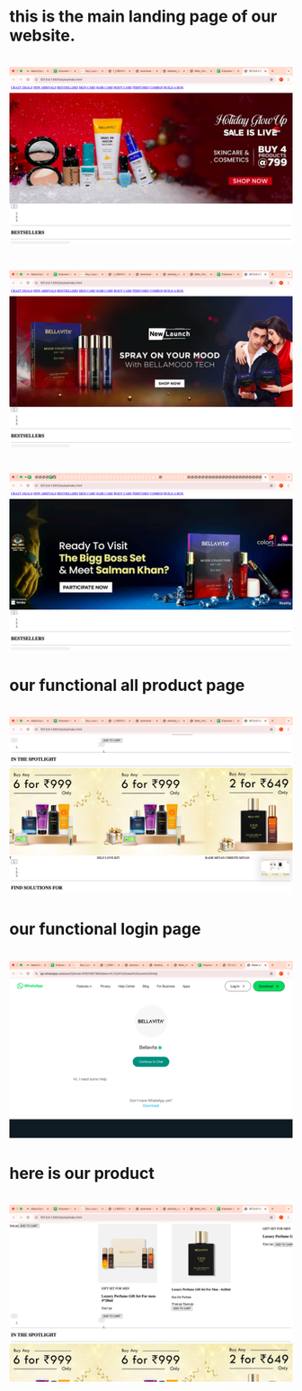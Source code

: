 # this is the main landing page of our website.

# ![alt text](<Screenshot 2025-01-05 at 7.22.07 PM.png>)
# ![alt text](<Screenshot 2025-01-05 at 7.22.00 PM.png>)
# ![alt text](<Screenshot 2025-01-05 at 7.21.10 PM.png>)


# our functional all product page
# ![alt text](<Screenshot 2025-01-05 at 7.22.22 PM.png>)


# our functional login page
# ![alt text](<Screenshot 2025-01-05 at 7.22.44 PM.png>)

# here is our product 
# ![alt text](<Screenshot 2025-01-05 at 7.22.19 PM.png>)
